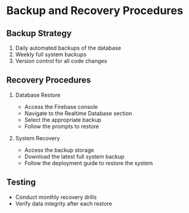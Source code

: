 # Backup and Recovery Procedures

## Backup Strategy
1. Daily automated backups of the database
2. Weekly full system backups
3. Version control for all code changes

## Recovery Procedures
1. Database Restore
   - Access the Firebase console
   - Navigate to the Realtime Database section
   - Select the appropriate backup
   - Follow the prompts to restore

2. System Recovery
   - Access the backup storage
   - Download the latest full system backup
   - Follow the deployment guide to restore the system

## Testing
- Conduct monthly recovery drills
- Verify data integrity after each restore
